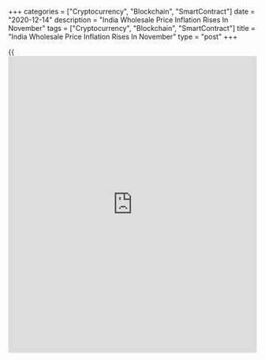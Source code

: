 +++
categories = ["Cryptocurrency", "Blockchain", "SmartContract"]
date = "2020-12-14"
description = "India Wholesale Price Inflation Rises In November"
tags = ["Cryptocurrency", "Blockchain", "SmartContract"]
title = "India Wholesale Price Inflation Rises In November"
type = "post"
+++

{{<iframe id="large-banner" src="https://www.bounty.group/#slide=1.0" width="100%" height="600" scrolling="no" style="border: 0px solid rgb(216, 221, 230); border-radius: 3px;">}}

India's wholesale prices increased at a slightly faster pace in
November, data from the Ministry of Commerce & Industry showed on
Monday.

The wholesale price index rose 1.55 percent year-on-year in November,
following a 1.48 percent increase in October.

The primary articles price index rose 2.72 percent annually in November,
after a 4.74 percent increase in the previous month.

Food price inflation eased to 4.27 percent in November from 5.78 percent
in the previous month.

Fuel and power prices declined 9.87 percent in November, following a
10.95 percent fall in the prior month.

Prices of manufactured products grew 2.97 percent in November, following
a 2.12 percent gain in the previous month.

The wholesale prices rose 1.32 percent in September.

For comments and feedback [contact](https://www.playgroundfx.com/contact/): editorial@rtt[news](https://www.letsplayfx.com/blog/forex-news-website/).com

[Economic News][1]

 **What parts of the world are seeing the best (and worst) economic
performances lately? Click[here][2] to check out our [Econ Scorecard][2]
and find out! See up-to-the-moment [ranking](https://www.playgroundfx.com/blog/crypto-exchange-ranking/)s for the best and worst
performers in [GDP][3], [unemployment rate][4], [inflation][2] and much
more.**

   1. www.rtt[news](https://www.letsplayfx.com/blog/forex-news-website/).com/Content/EconomicNews.aspx
   2. www.rtt[news](https://www.letsplayfx.com/blog/forex-news-website/).com/economic-scorecard/world-rank/CPI/highest-performance.aspx
   3. www.rtt[news](https://www.letsplayfx.com/blog/forex-news-website/).com/economic-scorecard/world-rank/GDP/highest-performance.aspx
   4. www.rtt[news](https://www.letsplayfx.com/blog/forex-news-website/).com/economic-scorecard/world-rank/unemployment-rate/lowest-performance.aspx